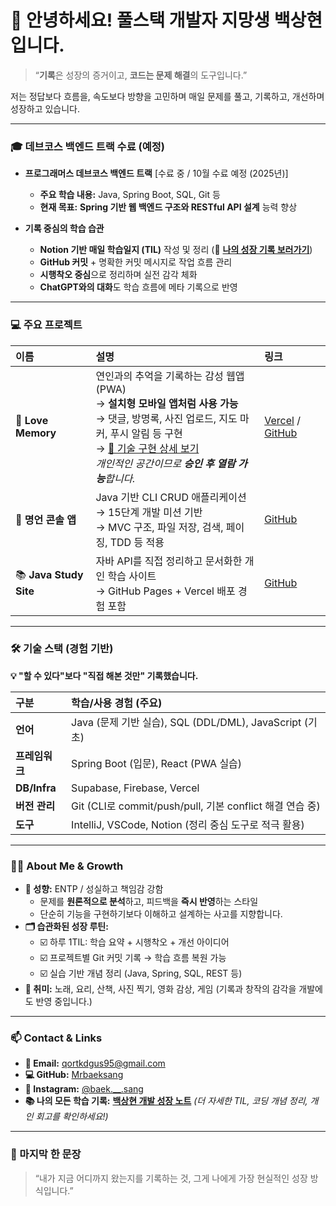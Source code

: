 # 👋 안녕하세요! 풀스택 개발자 지망생 **백상현**입니다.

> “**기록**은 성장의 증거이고, **코드는 문제 해결**의 도구입니다.”

저는 정답보다 흐름을, 속도보다 방향을 고민하며 매일 문제를 풀고, 기록하고, 개선하며 성장하고 있습니다.

---

### 🎓 **데브코스 백엔드 트랙 수료 (예정)**

* **프로그래머스 데브코스 백엔드 트랙** [수료 중 / 10월 수료 예정 (2025년)]
    * **주요 학습 내용:** Java, Spring Boot, SQL, Git 등
    * **현재 목표:** **Spring 기반 웹 백엔드 구조와 RESTful API 설계** 능력 향상

* **기록 중심의 학습 습관**
    * **Notion 기반 매일 학습일지 (TIL)** 작성 및 정리 (🔗 [**나의 성장 기록 보러가기**](https://www.notion.so/1fe588f1652680c98274f51aa717d73f?v=1fe588f165268040b9f1000c9a46a9a9&pvs=4))
    * **GitHub 커밋** + 명확한 커밋 메시지로 작업 흐름 관리
    * **시행착오 중심**으로 정리하며 실전 감각 체화
    * **ChatGPT와의 대화**도 학습 흐름에 메타 기록으로 반영

---

### 💻 주요 프로젝트

| 이름 | 설명 | 링크 |
| :------------------ | :---------------------------------------------------------------------------------------------------------------------------------------------------------------------------------------------------------------------------- | :----------------------------------------------------------------------------------------------- |
| 💖 **Love Memory** | 연인과의 추억을 기록하는 감성 웹앱 (PWA) <br> → **설치형 모바일 앱처럼 사용 가능** <br> → 댓글, 방명록, 사진 업로드, 지도 마커, 푸시 알림 등 구현 <br> → [📄 기술 구현 상세 보기](https://www.notion.so/Love-Memory-1fe588f165268017ba2fe2e1d3222478?pvs=4) <br> _개인적인 공간이므로 **승인 후 열람 가능**합니다._ | [Vercel](https://love-memory-page.vercel.app) / [GitHub](https://github.com/Mrbaeksang/love-memory-page) |
| 📝 **명언 콘솔 앱** | Java 기반 CLI CRUD 애플리케이션 <br> → 15단계 개발 미션 기반 <br> → MVC 구조, 파일 저장, 검색, 페이징, TDD 등 적용 | [GitHub](https://github.com/Mrbaeksang/p-14009-mission-1) |
| 📚 **Java Study Site** | 자바 API를 직접 정리하고 문서화한 개인 학습 사이트 <br> → GitHub Pages + Vercel 배포 경험 포함 | [GitHub](https://github.com/Mrbaeksang/java-study-site) |

---

### 🛠️ 기술 스택 (경험 기반)

**💡 "할 수 있다"보다 "직접 해본 것만" 기록했습니다.**

| 구분       | 학습/사용 경험 (주요)                                           |
| :--------- | :-------------------------------------------------------------- |
| **언어** | Java (문제 기반 실습), SQL (DDL/DML), JavaScript (기초)         |
| **프레임워크** | Spring Boot (입문), React (PWA 실습)                            |
| **DB/Infra** | Supabase, Firebase, Vercel                                      |
| **버전 관리** | Git (CLI로 commit/push/pull, 기본 conflict 해결 연습 중)        |
| **도구** | IntelliJ, VSCode, Notion (정리 중심 도구로 적극 활용)         |

---

### 🧑‍💻 About Me & Growth

* **🧠 성향:** ENTP / 성실하고 책임감 강함
    * 문제를 **원론적으로 분석**하고, 피드백을 **즉시 반영**하는 스타일
    * 단순히 기능을 구현하기보다 이해하고 설계하는 사고를 지향합니다.
* **🗂️ 습관화된 성장 루틴:**
    * ☑️ 하루 1TIL: 학습 요약 + 시행착오 + 개선 아이디어
    * ☑️ 프로젝트별 Git 커밋 기록 → 학습 흐름 복원 가능
    * ☑️ 실습 기반 개념 정리 (Java, Spring, SQL, REST 등)
* **🎵 취미:** 노래, 요리, 산책, 사진 찍기, 영화 감상, 게임 (기록과 창작의 감각을 개발에도 반영 중입니다.)

---

### 📫 Contact & Links

* **💌 Email:** [qortkdgus95@gmail.com](mailto:qortkdgus95@gmail.com)
* **💻 GitHub:** [Mrbaeksang](https://github.com/Mrbaeksang)
* **📸 Instagram:** [@baek.__.sang](https://www.instagram.com/baek.__.sang/)
* **📚 나의 모든 학습 기록:** [**백상현 개발 성장 노트**](https://www.notion.so/1fe588f165268012b74dd36f1a5756e2?pvs=4) *(더 자세한 TIL, 코딩 개념 정리, 개인 회고를 확인하세요!)*

---

### 🚀 마지막 한 문장

> “내가 지금 어디까지 왔는지를 기록하는 것, 그게 나에게 가장 현실적인 성장 방식입니다.”
